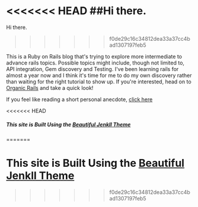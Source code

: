 <<<<<<< HEAD
##Hi there.
=======
Hi there.
>>>>>>> f0de29c16c34812dea33a37cc4bad1307197feb5

This is a Ruby on Rails blog that's trying to explore more intermediate to advance rails topics. Possible topics might include, though not limited to, API integration, Gem discovery and Testing. I've been learning rails for almost a year now and I think it's time for me to do my own discovery rather than waiting for the right tutorial to show up. If you're interested, head on to [Organic Rails](http://organicrails.github.io/) and take a quick look!

If you feel like reading a short personal anecdote, [click here](http://organicrails.github.io/2015-07-19-welcome/)


<<<<<<< HEAD
##### This site is Built Using the [Beautiful Jenkll Theme](https://github.com/daattali/beautiful-jekyll)
=======
# This site is Built Using the [Beautiful Jenkll Theme](https://github.com/daattali/beautiful-jekyll)
>>>>>>> f0de29c16c34812dea33a37cc4bad1307197feb5
